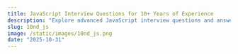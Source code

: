 ```yaml
---
title: JavaScript Interview Questions for 10+ Years of Experience
description: "Explore advanced JavaScript interview questions and answers designed for engineers with 10+ years of experience, curated by big tech senior engineers."
slug: 10nd_js
image: /static/images/10nd_js.png
date: "2025-10-31"
---
```


